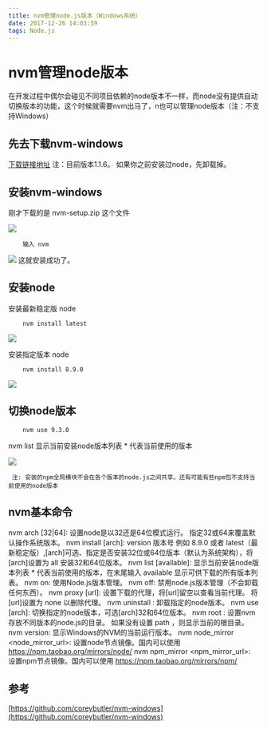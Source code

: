 ```yaml
---
title: nvm管理node.js版本（Windows系统）
date: 2017-12-26 14:03:59
tags: Node.js
---
```

# nvm管理node版本
在开发过程中偶尔会碰见不同项目依赖的node版本不一样，而node没有提供自动切换版本的功能，这个时候就需要nvm出马了，n也可以管理node版本（注：不支持Windows）
<!--more-->

## 先去下载nvm-windows
[下载链接地址](https://github.com/coreybutler/nvm-windows/releases) 注：目前版本1.1.6。
如果你之前安装过node，先卸载掉。

## 安装nvm-windows
刚才下载的是 nvm-setup.zip 这个文件

![](http://hexo-1252491761.file.myqcloud.com/nvm%E7%AE%A1%E7%90%86node%E7%89%88%E6%9C%ACWindows/20171226143805.png)

```
	输入 nvm 
```
![](http://hexo-1252491761.file.myqcloud.com/nvm%E7%AE%A1%E7%90%86node%E7%89%88%E6%9C%ACWindows/20171226150807.png)
这就安装成功了。

## 安装node
安装最新稳定版 node

```
	nvm install latest
```

![](http://hexo-1252491761.file.myqcloud.com/nvm%E7%AE%A1%E7%90%86node%E7%89%88%E6%9C%ACWindows/20171226154557.png)

安装指定版本 node

```
	nvm install 8.9.0
```

![](http://hexo-1252491761.file.myqcloud.com/nvm%E7%AE%A1%E7%90%86node%E7%89%88%E6%9C%ACWindows/20171226155411.png)

## 切换node版本

```
	nvm use 9.3.0
```

nvm list 显示当前安装node版本列表  * 代表当前使用的版本

![](http://hexo-1252491761.file.myqcloud.com/nvm%E7%AE%A1%E7%90%86node%E7%89%88%E6%9C%ACWindows/20171226161037.png)

	 注: 安装的npm全局模块不会在各个版本的node.js之间共享。还有可能有些npm包不支持当前使用的node版本 

## nvm基本命令
nvm arch [32|64]: 设置node是以32还是64位模式运行。 指定32或64来覆盖默认操作系统版本。
nvm install <version> [arch]: version 版本号 例如 8.9.0 或者 latest（最新稳定版）,[arch]可选、指定是否安装32位或64位版本（默认为系统架构），将[arch]设置为 all 安装32和64位版本。
nvm list [available]: 显示当前安装node版本列表  * 代表当前使用的版本，在末尾输入 available 显示可供下载的所有版本列表。
nvm on: 使用Node.js版本管理。
nvm off: 禁用node.js版本管理（不会卸载任何东西）。
nvm proxy [url]: 设置下载的代理，将[url]留空以查看当前代理。 将[url]设置为 none 以删除代理。
nvm uninstall <version>: 卸载指定的node版本。
nvm use <version> [arch]: 切换指定的node版本，可选[arch]32和64位版本。
nvm root <path>: 设置nvm存放不同版本的node.js的目录。 如果没有设置 path ，则显示当前的根目录。
nvm version: 显示Windows的NVM的当前运行版本。
nvm node_mirror <node_mirror_url>: 设置node节点镜像。国内可以使用 https://npm.taobao.org/mirrors/node/
nvm npm_mirror <npm_mirror_url>: 设置npm节点镜像。国内可以使用 https://npm.taobao.org/mirrors/npm/

## 参考
[https://github.com/coreybutler/nvm-windows](https://github.com/coreybutler/nvm-windows)